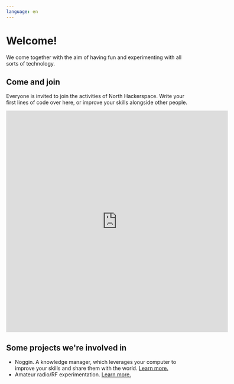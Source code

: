 ```yaml
---
language: en
---
```

# Welcome!

We come together with the aim of having fun and experimenting with all sorts of technology.

## Come and join
Everyone is invited to join the activities of North Hackerspace. Write your first lines of code over here, or improve your skills alongside other people. 

<iframe src="https://calendar.google.com/calendar/embed?height=600&amp;wkst=2&amp;bgcolor=%23039BE5&amp;ctz=Europe%2FMadrid&amp;src=NHVqZzcyaGU0aDdsZTk3bHZncGZkN2hhcjBAZ3JvdXAuY2FsZW5kYXIuZ29vZ2xlLmNvbQ&amp;color=%23B39DDB&amp;hl=es&amp;showDate=1&amp;showTabs=1&amp;showCalendars=0&amp;showTz=1" style="border-width:0" width="600" height="600" frameborder="0" scrolling="no"></iframe>

## Some projects we're involved in
* Noggin. A knowledge manager, which leverages your computer to improve your skills and share them with the world. [Learn more.](./noggin-en)
* Amateur radio/RF experimentation. [Learn more.](./ham-radio) 
